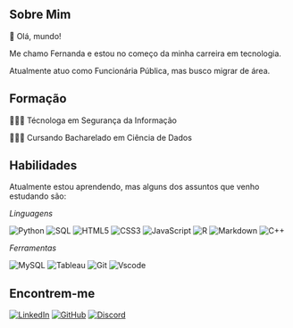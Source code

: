 ## Sobre Mim 

👋 Olá, mundo!

Me chamo Fernanda e estou no começo da minha carreira em tecnologia.

Atualmente atuo como Funcionária Pública, mas busco migrar de área.




## Formação
👩🏼‍🎓 Técnologa em Segurança da Informação

👩🏼‍💻 Cursando Bacharelado em Ciência de Dados


## Habilidades
Atualmente estou aprendendo, mas alguns dos assuntos que venho estudando são:

*Linguagens*

![Python](https://img.shields.io/badge/python-3670A0?style=for-the-badge&logo=python&logoColor=ffdd54)
![SQL](https://img.shields.io/badge/SQL-%2300A8E1?style=for-the-badge&logo=amazonredshift&logoColor=white)
![HTML5](https://img.shields.io/badge/HTML5-E34F26?style=for-the-badge&logo=html5&logoColor=white)
![CSS3](https://img.shields.io/badge/CSS3-1572B6?style=for-the-badge&logo=css3&logoColor=white)
![JavaScript](https://img.shields.io/badge/JavaScript-F7DF1E?style=for-the-badge&logo=javascript&logoColor=black)
![R](https://img.shields.io/badge/R-276DC3?style=for-the-badge&logo=r&logoColor=white)
![Markdown](https://img.shields.io/badge/Markdown-000?style=for-the-badge&logo=markdown)
![C++](https://img.shields.io/badge/C%2B%2B-00599C?style=for-the-badge&logo=c%2B%2B&logoColor=white)

*Ferramentas*

![MySQL](https://img.shields.io/badge/MySQL-%2300A8E1?style=for-the-badge&logo=mysql&logoColor=F38020)
![Tableau](https://img.shields.io/badge/Tableau-35495E?style=for-the-badge&logo=tableau&logoColor=%252300A8E1)
![Git](https://img.shields.io/badge/GIT-E44C30?style=for-the-badge&logo=git&logoColor=white)
![Vscode](https://img.shields.io/badge/Vscode-007ACC?style=for-the-badge&logo=visual-studio-code&logoColor=white)


## Encontrem-me

[![LinkedIn](https://img.shields.io/badge/LinkedIn-0077B5?style=for-the-badge&logo=linkedin&logoColor=white)](https://www.linkedin.com/in/fernandadeoliveiralima/)
[![GitHub](https://img.shields.io/badge/GitHub-100000?style=for-the-badge&logo=github&logoColor=white)](https://github.com/Fezilima-s)
[![Discord](https://img.shields.io/badge/Discord-7289DA?style=for-the-badge&logo=discord&logoColor=white)](https://discord.com/channels/@fezilima_s/)
